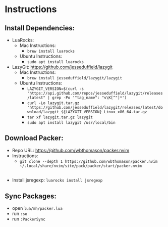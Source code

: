 # Instructions
## Install Dependencies:
- LuaRocks:
    - Mac Instructions:
        - `brew install luarocks`
    - Ubuntu Instructions:
        - `sudo apt install luarocks`
- LazyGit: https://github.com/jesseduffield/lazygit
    - Mac Instructions:
        - `brew install jesseduffield/lazygit/lazygit`
    - Ubuntu Instructions:
        - `LAZYGIT_VERSION=$(curl -s "https://api.github.com/repos/jesseduffield/lazygit/releases/latest" | grep -Po '"tag_name": "v\K[^"]*')`
        - `curl -Lo lazygit.tar.gz "https://github.com/jesseduffield/lazygit/releases/latest/download/lazygit_${LAZYGIT_VERSION}_Linux_x86_64.tar.gz`
        - `tar xf lazygit.tar.gz lazygit`
        - `sudo apt install lazygit /usr/local/bin`
## Download Packer:
- Repo URL: https://github.com/wbthomason/packer.nvim
- Instructions:
    - `git clone --depth 1 https://github.com/wbthomason/packer.nvim ~/.local/share/nvim/site/pack/packer/start/packer.nvim`
##
- Install jsregexp: `luarocks install jsregexp`
## Sync Packages:
- open `lua/mh/packer.lua`
- run `:so`
- run `:PackerSync`
